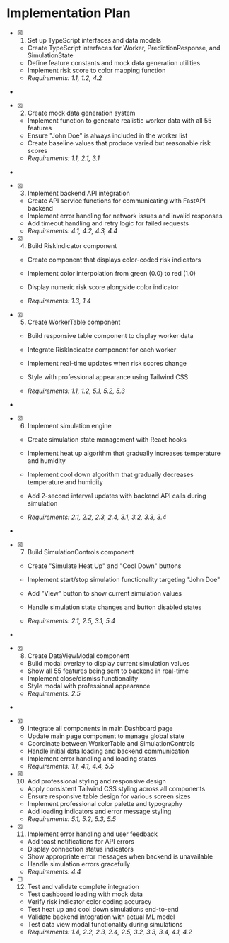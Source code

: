 # Implementation Plan

- [x] 1. Set up TypeScript interfaces and data models





  - Create TypeScript interfaces for Worker, PredictionResponse, and SimulationState
  - Define feature constants and mock data generation utilities
  - Implement risk score to color mapping function
  - _Requirements: 1.1, 1.2, 4.2_
-

- [x] 2. Create mock data generation system




  - Implement function to generate realistic worker data with all 55 features
  - Ensure "John Doe" is always included in the worker list
  - Create baseline values that produce varied but reasonable risk scores
  - _Requirements: 1.1, 2.1, 3.1_

-

- [x] 3. Implement backend API integration



  - Create API service functions for communicating with FastAPI backend
  - Implement error handling for network issues and invalid responses
  - Add timeout handling and retry logic for failed requests
  - _Requirements: 4.1, 4.2, 4.3, 4.4_

- [x] 4. Build RiskIndicator component









  - Create component that displays color-coded risk indicators
  - Implement color interpolation from green (0.0) to red (1.0)
  - Display numeric risk score alongside color indicator



  - _Requirements: 1.3, 1.4_

- [x] 5. Create WorkerTable component






  - Build responsive table component to display worker data



  - Integrate RiskIndicator component for each worker
  - Implement real-time updates when risk scores change
  - Style with professional appearance using Tailwind CSS
  - _Requirements: 1.1, 1.2, 5.1, 5.2, 5.3_



-

- [x] 6. Implement simulation engine





  - Create simulation state management with React hooks
  - Implement heat up algorithm that gradually increases temperature and humidity
  - Implement cool down algorithm that gradually decreases temperature and humidity



  - Add 2-second interval updates with backend API calls during simulation
  - _Requirements: 2.1, 2.2, 2.3, 2.4, 3.1, 3.2, 3.3, 3.4_
-

- [x] 7. Build SimulationControls component








  - Create "Simulate Heat Up" and "Cool Down" buttons
  - Implement start/stop simulation functionality targeting "John Doe"
  - Add "View" button to show current simulation values

  - Handle simulation state changes and button disabled states
  - _Requirements: 2.1, 2.5, 3.1, 5.4_


-

- [x] 8. Create DataViewModal component







  - Build modal overlay to display current simulation values
  - Show all 55 features being sent to backend in real-time
  - Implement close/dismiss functionality
  - Style modal with professional appearance
  - _Requirements: 2.5_


-

- [x] 9. Integrate all components in main Dashboard page





  - Update main page component to manage global state
  - Coordinate between WorkerTable and SimulationControls
  - Handle initial data loading and backend communication
  - Implement error handling and loading states
  - _Requirements: 1.1, 4.1, 4.4, 5.5_

- [x] 10. Add professional styling and responsive design






  - Apply consistent Tailwind CSS styling across all components
  - Ensure responsive table design for various screen sizes
  - Implement professional color palette and typography
  - Add loading indicators and error message styling
  - _Requirements: 5.1, 5.2, 5.3, 5.5_

- [x] 11. Implement error handling and user feedback











  - Add toast notifications for API errors
  - Display connection status indicators
  - Show appropriate error messages when backend is unavailable
  - Handle simulation errors gracefully
  - _Requirements: 4.4_

- [ ] 12. Test and validate complete integration






  - Test dashboard loading with mock data
  - Verify risk indicator color coding accuracy
  - Test heat up and cool down simulations end-to-end
  - Validate backend integration with actual ML model
  - Test data view modal functionality during simulations
  - _Requirements: 1.4, 2.2, 2.3, 2.4, 2.5, 3.2, 3.3, 3.4, 4.1, 4.2_